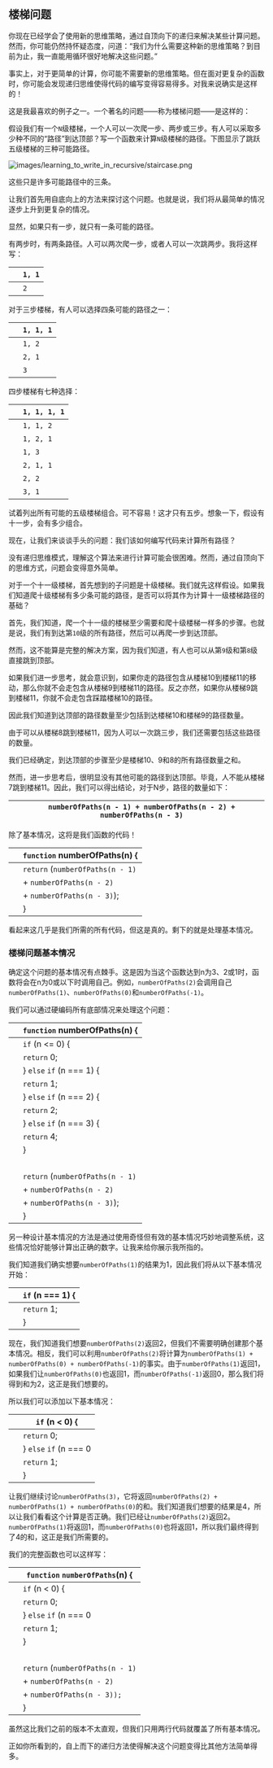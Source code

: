 ## 楼梯问题

你现在已经学会了使用新的思维策略，通过自顶向下的递归来解决某些计算问题。然而，你可能仍然持怀疑态度，问道：“我们为什么需要这种新的思维策略？到目前为止，我一直能用循环很好地解决这些问题。”

事实上，对于更简单的计算，你可能不需要新的思维策略。但在面对更复杂的函数时，你可能会发现递归思维使得代码的编写变得容易得多。对我来说确实是这样的！

这是我最喜欢的例子之一。一个著名的问题——称为楼梯问题——是这样的：

假设我们有一个`N`级楼梯，一个人可以一次爬一步、两步或三步。有人可以采取多少种不同的“路径”到达顶部？写一个函数来计算`N`级楼梯的路径。下图显示了跳跃五级楼梯的三种可能路径。

![images/learning_to_write_in_recursive/staircase.png](images/learning_to_write_in_recursive/staircase.png)

这些只是许多可能路径中的三条。

让我们首先用自底向上的方法来探讨这个问题。也就是说，我们将从最简单的情况逐步上升到更复杂的情况。

显然，如果只有一步，就只有一条可能的路径。

有两步时，有两条路径。人可以两次爬一步，或者人可以一次跳两步。我将这样写：

| ​  | `1, 1` |
| --- | --- |
| ​  | `2` |

对于三步楼梯，有人可以选择四条可能的路径之一：

| ​  | `1, 1, 1` |
| --- | --- |
| ​  | `1, 2` |
| ​  | `2, 1` |
| ​  | `3` |

四步楼梯有七种选择：

| ​  | `1, 1, 1, 1` |
| --- | --- |
| ​  | `1, 1, 2` |
| ​  | `1, 2, 1` |
| ​  | `1, 3` |
| ​  | `2, 1, 1` |
| ​  | `2, 2` |
| ​  | `3, 1` |

试着列出所有可能的五级楼梯组合。可不容易！这才只有五步。想象一下，假设有十一步，会有多少组合。

现在，让我们来谈谈手头的问题：我们该如何编写代码来计算所有路径？

没有递归思维模式，理解这个算法来进行计算可能会很困难。然而，通过自顶向下的思维方式，问题会变得意外简单。

对于一个十一级楼梯，首先想到的子问题是十级楼梯。我们就先这样假设。如果我们知道爬十级楼梯有多少条可能的路径，是否可以将其作为计算十一级楼梯路径的基础？

首先，我们知道，爬一个十一级的楼梯至少需要和爬十级楼梯一样多的步骤。也就是说，我们有到达第`10`级的所有路径，然后可以再爬一步到达顶部。

然而，这不能算是完整的解决方案，因为我们知道，有人也可以从第`9`级和第`8`级直接跳到顶部。

如果我们进一步思考，就会意识到，如果你走的路径包含从楼梯10到楼梯11的移动，那么你就不会走包含从楼梯9到楼梯11的路径。反之亦然，如果你从楼梯9跳到楼梯11，你就不会走包含踩踏楼梯10的路径。

因此我们知道到达顶部的路径数量至少包括到达楼梯10和楼梯9的路径数量。

由于可以从楼梯8跳到楼梯11，因为人可以一次跳三步，我们还需要包括这些路径的数量。

我们已经确定，到达顶部的步骤至少是楼梯10、9和8的所有路径数量之和。

然而，进一步思考后，很明显没有其他可能的路径到达顶部。毕竟，人不能从楼梯7跳到楼梯11。因此，我们可以得出结论，对于N步，路径的数量如下：

| ​  | `numberOfPaths(n - 1) + numberOfPaths(n - 2) + numberOfPaths(n - 3)` |
| --- | --- |

除了基本情况，这将是我们函数的代码！

| ​  | `function` numberOfPaths(n) { |
| --- | --- |
| ​  | `return` (`numberOfPaths(n - 1)` |
| ​  | + `numberOfPaths(n - 2)` |
| ​  | + `numberOfPaths(n - 3)`); |
| ​  | } |

看起来这几乎是我们所需的所有代码，但这是真的。剩下的就是处理基本情况。

### 楼梯问题基本情况

确定这个问题的基本情况有点棘手。这是因为当这个函数达到n为3、2或1时，函数将会在n为0或以下时调用自己。例如，`numberOfPaths(2)`会调用自己`numberOfPaths(1)`、`numberOfPaths(0)`和`numberOfPaths(-1)`。

我们可以通过硬编码所有底部情况来处理这个问题：

| ​  | `function` numberOfPaths(n) { |
| --- | --- |
| ​  | `if` (n <= 0) { |
| ​  | `return` 0; |
| ​  | } `else` `if` (n === 1) { |
| ​  | `return` 1; |
| ​  | } `else` `if` (n === 2) { |
| ​  | `return` 2; |
| ​  | } `else` `if` (n === 3) { |
| ​  | `return` 4; |
| ​  | } |
| ​  |  |
| ​  | `return` (`numberOfPaths(n - 1)` |
| ​  | + `numberOfPaths(n - 2)` |
| ​  | + `numberOfPaths(n - 3)`); |
| ​  | } |

另一种设计基本情况的方法是通过使用奇怪但有效的基本情况巧妙地调整系统，这些情况恰好能够计算出正确的数字。让我来给你展示我所指的。

我们知道我们确实想要`numberOfPaths(1)`的结果为1，因此我们将从以下基本情况开始：

| ​  | `if` (n === 1) { |
| --- | --- |
| ​  | `return` 1; |
| ​  | } |

现在，我们知道我们想要`numberOfPaths(2)`返回2，但我们不需要明确创建那个基本情况。相反，我们可以利用`numberOfPaths(2)`将计算为`numberOfPaths(1) + numberOfPaths(0) + numberOfPaths(-1)`的事实。由于`numberOfPaths(1)`返回1，如果我们让`numberOfPaths(0)`也返回1，而`numberOfPaths(-1)`返回0，那么我们将得到和为2，这正是我们想要的。

所以我们可以添加以下基本情况：

| ​  | `if` (n < 0) { |
| --- | --- |
| ​  | `return` 0; |
| ​  | } `else` `if` (n === 0 | | n === 1) { |
| ​  | `return` 1; |
| ​  | } |

让我们继续讨论`numberOfPaths(3)`，它将返回`numberOfPaths(2) + numberOfPaths(1) + numberOfPaths(0)`的和。我们知道我们想要的结果是4，所以让我们看看这个计算是否正确。我们已经让`numberOfPaths(2)`返回2。`numberOfPaths(1)`将返回1，而`numberOfPaths(0)`也将返回1，所以我们最终得到了4的和，这正是我们所需要的。

我们的完整函数也可以这样写：

| ​  | `function` `numberOfPaths`(n) { |
| --- | --- |
| ​  | `if` (n < 0) { |
| ​  | `return` 0; |
| ​  | } `else` `if` (n === 0 | | n === 1) { |
| ​  | `return` 1; |
| ​  | } |
| ​  |  |
| ​  | `return` (`numberOfPaths(n - 1)` |
| ​  | + `numberOfPaths(n - 2)` |
| ​  | + `numberOfPaths(n - 3));` |
| ​  | } |

虽然这比我们之前的版本不太直观，但我们只用两行代码就覆盖了所有基本情况。

正如你所看到的，自上而下的递归方法使得解决这个问题变得比其他方法简单得多。
